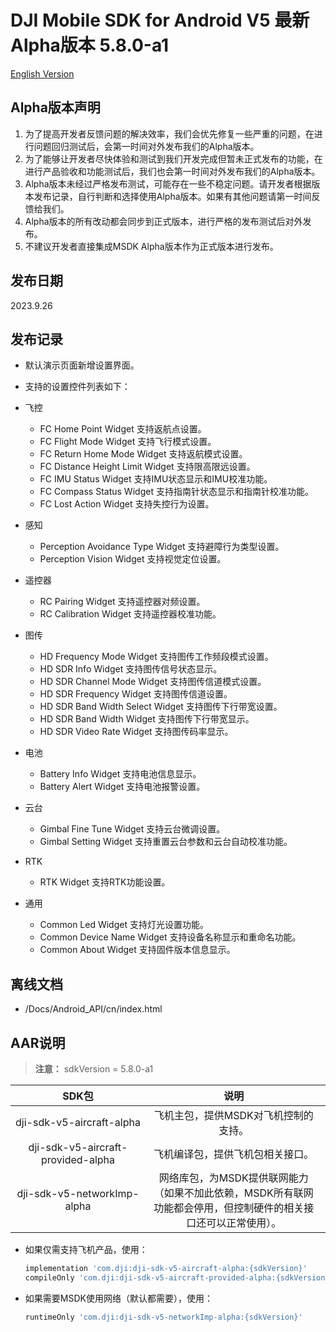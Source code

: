 # DJI Mobile SDK for Android V5 最新Alpha版本 5.8.0-a1

[English Version](README.md)

## Alpha版本声明

1. 为了提高开发者反馈问题的解决效率，我们会优先修复一些严重的问题，在进行问题回归测试后，会第一时间对外发布我们的Alpha版本。
2. 为了能够让开发者尽快体验和测试到我们开发完成但暂未正式发布的功能，在进行产品验收和功能测试后，我们也会第一时间对外发布我们的Alpha版本。
3. Alpha版本未经过严格发布测试，可能存在一些不稳定问题。请开发者根据版本发布记录，自行判断和选择使用Alpha版本。如果有其他问题请第一时间反馈给我们。
4. Alpha版本的所有改动都会同步到正式版本，进行严格的发布测试后对外发布。
5. 不建议开发者直接集成MSDK Alpha版本作为正式版本进行发布。

## 发布日期

2023.9.26

## 发布记录

- 默认演示页面新增设置界面。
- 支持的设置控件列表如下：
- 飞控
	- FC Home Point Widget 支持返航点设置。
	- FC Flight Mode Widget 支持飞行模式设置。
	- FC Return Home Mode Widget 支持返航模式设置。
	- FC Distance Height Limit Widget 支持限高限远设置。
	- FC IMU Status Widget 支持IMU状态显示和IMU校准功能。
	- FC Compass Status Widget 支持指南针状态显示和指南针校准功能。
	- FC Lost Action Widget 支持失控行为设置。

- 感知
	- Perception Avoidance Type Widget 支持避障行为类型设置。
	- Perception Vision Widget 支持视觉定位设置。

- 遥控器
	- RC Pairing Widget 支持遥控器对频设置。
	- RC Calibration Widget 支持遥控器校准功能。

- 图传
	- HD Frequency Mode Widget 支持图传工作频段模式设置。
	- HD SDR Info Widget 支持图传信号状态显示。
	- HD SDR Channel Mode Widget 支持图传信道模式设置。
	- HD SDR Frequency Widget 支持图传信道设置。
	- HD SDR Band Width Select Widget 支持图传下行带宽设置。
	- HD SDR Band Width Widget 支持图传下行带宽显示。
	- HD SDR Video Rate Widget 支持图传码率显示。

- 电池
	- Battery Info Widget 支持电池信息显示。
	- Battery Alert Widget 支持电池报警设置。

- 云台
	- Gimbal Fine Tune Widget 支持云台微调设置。
	- Gimbal Setting Widget 支持重置云台参数和云台自动校准功能。
- RTK
    - RTK Widget 支持RTK功能设置。
- 通用
	- Common Led Widget 支持灯光设置功能。
	- Common Device Name Widget 支持设备名称显示和重命名功能。
	- Common About Widget 支持固件版本信息显示。


## 离线文档

- /Docs/Android_API/cn/index.html

## AAR说明

> **注意：** sdkVersion = 5.8.0-a1

| SDK包  <div style="width: 150pt">  | 说明  <div style="width: 200pt">   | 使用方式 <div style="width: 300pt">|
| :---------------: | :-----------------:  | :---------------: |
|     dji-sdk-v5-aircraft-alpha     | 飞机主包，提供MSDK对飞机控制的支持。 | implementation 'com.dji:dji-sdk-v5-aircraft-alpha:{sdkVersion}' |
| dji-sdk-v5-aircraft-provided-alpha | 飞机编译包，提供飞机包相关接口。 | compileOnly 'com.dji:dji-sdk-v5-aircraft-provided-alpha:{sdkVersion}' |
| dji-sdk-v5-networkImp-alpha | 网络库包，为MSDK提供联网能力（如果不加此依赖，MSDK所有联网功能都会停用，但控制硬件的相关接口还可以正常使用）。 | runtimeOnly 'com.dji:dji-sdk-v5-networkImp-alpha:{sdkVersion}' |

- 如果仅需支持飞机产品，使用：
  ```groovy
  implementation 'com.dji:dji-sdk-v5-aircraft-alpha:{sdkVersion}'
  compileOnly 'com.dji:dji-sdk-v5-aircraft-provided-alpha:{sdkVersion}'
  ```

  
- 如果需要MSDK使用网络（默认都需要），使用：
  ```groovy
  runtimeOnly 'com.dji:dji-sdk-v5-networkImp-alpha:{sdkVersion}'
  ```

